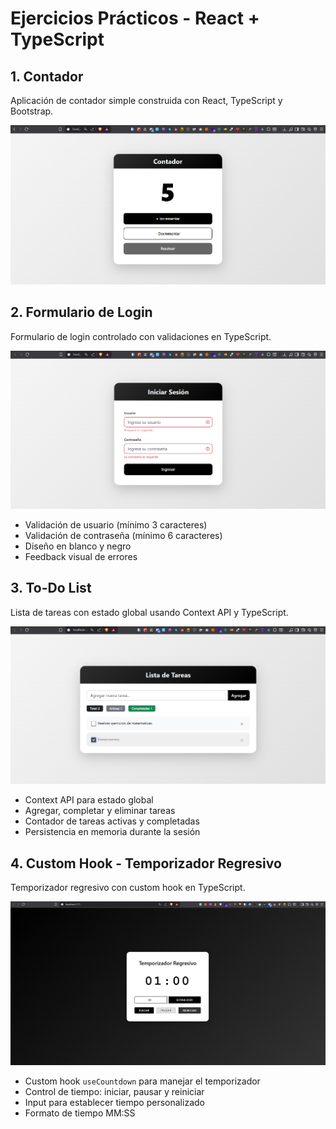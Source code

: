 # Ejercicios Prácticos - React + TypeScript

## 1. Contador

Aplicación de contador simple construida con React, TypeScript y Bootstrap.

![Contador](./contador/src/assets/img/contador.png)

## 2. Formulario de Login

Formulario de login controlado con validaciones en TypeScript.

![Formulario](./formulario/src/assets/img/formulario.png)

- Validación de usuario (mínimo 3 caracteres)
- Validación de contraseña (mínimo 6 caracteres)
- Diseño en blanco y negro
- Feedback visual de errores

## 3. To-Do List

Lista de tareas con estado global usando Context API y TypeScript.

![To-Do List](./todo-list/src/assets/img/todolist.png)

- Context API para estado global
- Agregar, completar y eliminar tareas
- Contador de tareas activas y completadas
- Persistencia en memoria durante la sesión

## 4. Custom Hook - Temporizador Regresivo

Temporizador regresivo con custom hook en TypeScript.

![Custom Hook](./custom-hook/src/assets/img/customhook.png)

- Custom hook `useCountdown` para manejar el temporizador
- Control de tiempo: iniciar, pausar y reiniciar
- Input para establecer tiempo personalizado
- Formato de tiempo MM:SS
